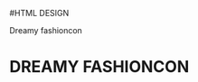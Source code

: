 #HTML DESIGN 
<!DOCTYPE html>
<html lang="en">
<head>
<meta charset="UTF-8">
<meta name="viewport" content="widhth=device-width,initial-scale=1.0">
<link rel="stylesheet" href="style.css"
<title>Dreamy fashioncon</title>
</head>
<body>
    <h1>
        DREAMY FASHIONCON
    </h1>
</body>
</html>
